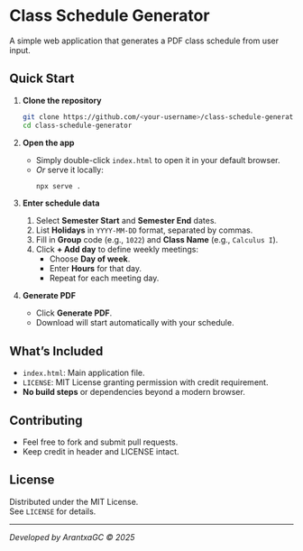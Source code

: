 # Class Schedule Generator

A simple web application that generates a PDF class schedule from user input.

## Quick Start

1. **Clone the repository**
   ```bash
   git clone https://github.com/<your-username>/class-schedule-generator.git
   cd class-schedule-generator
   ```

2. **Open the app**
   - Simply double-click `index.html` to open it in your default browser.  
   - _Or_ serve it locally:
     ```bash
     npx serve .
     ```

3. **Enter schedule data**
   1. Select **Semester Start** and **Semester End** dates.
   2. List **Holidays** in `YYYY-MM-DD` format, separated by commas.
   3. Fill in **Group** code (e.g., `1022`) and **Class Name** (e.g., `Calculus I`).
   4. Click **+ Add day** to define weekly meetings:
      - Choose **Day of week**.
      - Enter **Hours** for that day.
      - Repeat for each meeting day.

4. **Generate PDF**
   - Click **Generate PDF**.  
   - Download will start automatically with your schedule.

## What’s Included

- `index.html`: Main application file.
- `LICENSE`: MIT License granting permission with credit requirement.
- **No build steps** or dependencies beyond a modern browser.

## Contributing

- Feel free to fork and submit pull requests.  
- Keep credit in header and LICENSE intact.

## License

Distributed under the MIT License.  
See `LICENSE` for details.

---

*Developed by ArantxaGC © 2025*
